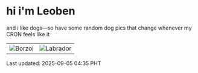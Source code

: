 # hi i'm Leoben

and i like dogs—so have some random dog pics that change whenever my CRON feels like it

|  |  |
|--------|----------|
| ![Borzoi](https://random-dog-vercel.vercel.app/api/random-borzoi?v=1757018141) | ![Labrador](https://random-dog-vercel.vercel.app/api/random-labrador?v=1757018141) |

Last updated: 2025-09-05 04:35 PHT
